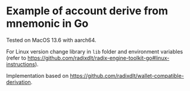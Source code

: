 # Example of account derive from mnemonic in Go

Tested on MacOS 13.6 with aarch64.

For Linux version change library in `lib` folder and environment variables (refer to https://github.com/radixdlt/radix-engine-toolkit-go#linux-instructions).

Implementation based on https://github.com/radixdlt/wallet-compatible-derivation.
